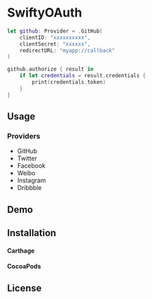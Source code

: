 # SwiftyOAuth

```swift
let github: Provider = .GitHub(
    clientID: "xxxxxxxxxx",
    clientSecret: "xxxxxx",
    redirectURL: "myapp://callback"
)

github.authorize { result in
    if let credentials = result.credentials {
        print(credentials.token)
    }
}
```

## Usage

### Providers

- GitHub
- Twitter
- Facebook
- Weibo
- Instagram
- Dribbble

## Demo

## Installation

#### Carthage

#### CocoaPods

## License
